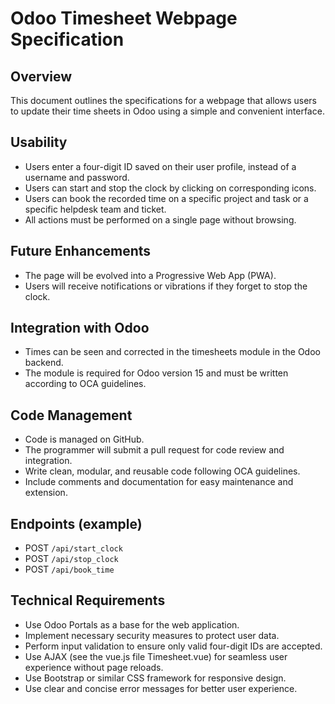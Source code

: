 # Odoo Timesheet Webpage Specification

## Overview

This document outlines the specifications for a webpage that allows users to update their time sheets in Odoo using a simple and convenient interface.

## Usability

- Users enter a four-digit ID saved on their user profile, instead of a username and password.
- Users can start and stop the clock by clicking on corresponding icons.
- Users can book the recorded time on a specific project and task or a specific helpdesk team and ticket.
- All actions must be performed on a single page without browsing.

## Future Enhancements

- The page will be evolved into a Progressive Web App (PWA).
- Users will receive notifications or vibrations if they forget to stop the clock.

## Integration with Odoo

- Times can be seen and corrected in the timesheets module in the Odoo backend.
- The module is required for Odoo version 15 and must be written according to OCA guidelines.

## Code Management

- Code is managed on GitHub.
- The programmer will submit a pull request for code review and integration.
- Write clean, modular, and reusable code following OCA guidelines.
- Include comments and documentation for easy maintenance and extension.

## Endpoints (example)

- POST `/api/start_clock`
- POST `/api/stop_clock`
- POST `/api/book_time`

## Technical Requirements

- Use Odoo Portals as a base for the web application.
- Implement necessary security measures to protect user data.
- Perform input validation to ensure only valid four-digit IDs are accepted.
- Use AJAX (see the vue.js file Timesheet.vue) for seamless user experience without page reloads.
- Use Bootstrap or similar CSS framework for responsive design.
- Use clear and concise error messages for better user experience.

